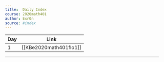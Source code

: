 ```yaml
---
title:  Daily Index
course: 2020math401
author: Exr0n
source: #index
---
```


| Day | Link |
|-----|------|
1 | [[KBe2020math401flo1]]

---